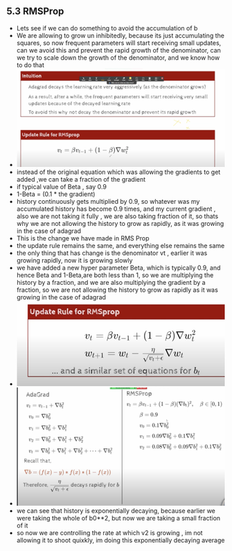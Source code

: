 ## 5.3 RMSProp

- Lets see if we can do something to avoid the accumulation of b
- We are allowing to grow un inhibitedly, because its just accumulating the squares, so now frequent parameters will start receiving small updates, can we avoid this and prevent the rapid  growth of the denominator, can we try to scale down the growth of the denominator, and we know how to do that 
- ![](2023-10-30-08-23-05.png)
- instead of the original equation which was allowing the gradients to get added ,we can take a fraction of the gradient 
- if typical value of Beta , say 0.9
- 1-Beta = (0.1 * the gradient) 
- history continuously gets multiplied by 0.9, so whatever was my accumulated history has become 0.9 times, and my current gradient , also we are not taking it fully , we are also taking fraction of it, so thats why we are not allowing the history to grow as rapidly, as it was growing in the case of adagrad
- This is the change we have made in RMS Prop
- the update rule remains the same, and everything else remains the same  
- the only thing that has change is the denominator vt , earlier it was growing rapidly, now it is growing slowly
- we have added a new hyper parameter Beta, which is typically 0.9, and hence Beta and 1-Beta,are both less than 1, so we are multiplying the history by a fraction, and we are also multiplying the gradient by a fraction, so we are not allowing the history to grow as rapidly as it was growing in the case of adagrad
- ![](2023-10-30-08-29-00.png)
- ![](2023-10-30-08-32-06.png)
- we can see that history is exponentially decaying, because  earlier we were taking the whole of b0**2, but now we are taking a small fraction of it
- so now we are controlling the rate at which v2 is growing , im not allowing it to shoot quixkly, im doing this exponentially decaying average
